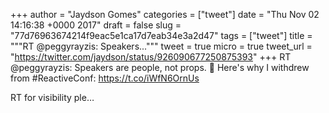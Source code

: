 
+++
author = "Jaydson Gomes"
categories = ["tweet"]
date = "Thu Nov 02 14:16:38 +0000 2017"
draft = false
slug = "77d76963674214f9eac5e1ca17d7eab34e3a2d47"
tags = ["tweet"]
title = """RT @peggyrayzis: Speakers..."""
tweet = true
micro = true
tweet_url = "https://twitter.com/jaydson/status/926090677250875393"
+++
RT @peggyrayzis: Speakers are people, not props. 🙅 Here's why I withdrew from #ReactiveConf: https://t.co/iWfN6OrnUs

RT for visibility ple…

